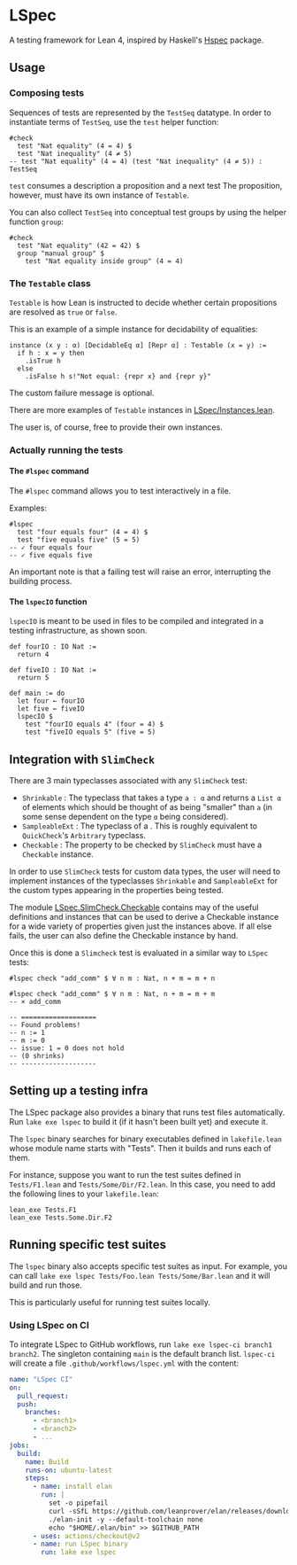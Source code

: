 # LSpec

A testing framework for Lean 4, inspired by Haskell's [Hspec](https://hspec.github.io/) package.

## Usage

### Composing tests

Sequences of tests are represented by the `TestSeq` datatype.
In order to instantiate terms of `TestSeq`, use the `test` helper function:

```lean
#check
  test "Nat equality" (4 = 4) $
  test "Nat inequality" (4 ≠ 5)
-- test "Nat equality" (4 = 4) (test "Nat inequality" (4 ≠ 5)) : TestSeq
```

`test` consumes a description a proposition and a next test
The proposition, however, must have its own instance of `Testable`.

You can also collect `TestSeq` into conceptual test groups by using the
helper function `group`:

```lean
#check
  test "Nat equality" (42 = 42) $
  group "manual group" $
    test "Nat equality inside group" (4 = 4)
```

### The `Testable` class

`Testable` is how Lean is instructed to decide whether certain propositions are resolved as `true` or `false`.

This is an example of a simple instance for decidability of equalities:

```lean
instance (x y : α) [DecidableEq α] [Repr α] : Testable (x = y) :=
  if h : x = y then
    .isTrue h
  else
    .isFalse h s!"Not equal: {repr x} and {repr y}"
```

The custom failure message is optional.

There are more examples of `Testable` instances in [LSpec/Instances.lean](LSpec/Instances.lean).

The user is, of course, free to provide their own instances.

### Actually running the tests

#### The `#lspec` command

The `#lspec` command allows you to test interactively in a file.

Examples:

```lean
#lspec
  test "four equals four" (4 = 4) $
  test "five equals five" (5 = 5)
-- ✓ four equals four
-- ✓ five equals five
```

An important note is that a failing test will raise an error, interrupting the building process.

#### The `lspecIO` function

`lspecIO` is meant to be used in files to be compiled and integrated in a testing infrastructure, as shown soon.

```lean
def fourIO : IO Nat :=
  return 4

def fiveIO : IO Nat :=
  return 5

def main := do
  let four ← fourIO
  let five ← fiveIO
  lspecIO $
    test "fourIO equals 4" (four = 4) $
    test "fiveIO equals 5" (five = 5)
```

## Integration with `SlimCheck`

There are 3 main typeclasses associated with any  `SlimCheck` test:

* `Shrinkable` : The typeclass that takes a type `a : α` and returns a `List α` of elements which
  should be thought of as being "smaller" than `a` (in some sense dependent on the type `α` being 
  considered).
* `SampleableExt` : The typeclass of a . 
  This is roughly equivalent to `QuickCheck`'s `Arbitrary` typeclass. 
* `Checkable` : The property to be checked by `SlimCheck` must have a `Checkable` instance.

In order to use `SlimCheck` tests for custom data types, the user will need to implement 
instances of the typeclasses `Shrinkable` and `SampleableExt` for the custom types appearing
in the properties being tested.

The module [LSpec.SlimCheck.Checkable](LSpec/SlimCheck/Checkable.lean) contains may of 
the useful definitions and instances that can be used to derive a Checkable instance 
for a wide variety of properties given just the instances above. If all else fails, the user can 
also define the Checkable instance by hand. 

Once this is done a `Slimcheck` test is evaluated in a similar way to 
`LSpec` tests: 

```lean
#lspec check "add_comm" $ ∀ n m : Nat, n + m = m + n

#lspec check "add_comm" $ ∀ n m : Nat, n + m = m + m
-- × add_comm

-- ===================
-- Found problems!
-- n := 1
-- m := 0
-- issue: 1 = 0 does not hold
-- (0 shrinks)
-- -------------------
```

## Setting up a testing infra

The LSpec package also provides a binary that runs test files automatically.
Run `lake exe lspec` to build it (if it hasn't been built yet) and execute it.

The `lspec` binary searches for binary executables defined in `lakefile.lean` whose module name starts with "Tests".
Then it builds and runs each of them.

For instance, suppose you want to run the test suites defined in `Tests/F1.lean` and `Tests/Some/Dir/F2.lean`.
In this case, you need to add the following lines to your `lakefile.lean`:

```lean
lean_exe Tests.F1
lean_exe Tests.Some.Dir.F2
```

## Running specific test suites

The `lspec` binary also accepts specific test suites as input.
For example, you can call `lake exe lspec Tests/Foo.lean Tests/Some/Bar.lean` and it will build and run those.

This is particularly useful for running test suites locally.

### Using LSpec on CI

To integrate LSpec to GitHub workflows, run `lake exe lspec-ci branch1 branch2`.
The singleton containing `main` is the default branch list.
`lspec-ci` will create a file `.github/workflows/lspec.yml` with the content:

```yml
name: "LSpec CI"
on:
  pull_request:
  push:
    branches:
      - <branch1>
      - <branch2>
      - ...
jobs:
  build:
    name: Build
    runs-on: ubuntu-latest
    steps:
      - name: install elan
        run: |
          set -o pipefail
          curl -sSfL https://github.com/leanprover/elan/releases/download/v4.0.0/elan-x86_64-unknown-linux-gnu.tar.gz | tar xz
          ./elan-init -y --default-toolchain none
          echo "$HOME/.elan/bin" >> $GITHUB_PATH
      - uses: actions/checkout@v2
      - name: run LSpec binary
        run: lake exe lspec
```
